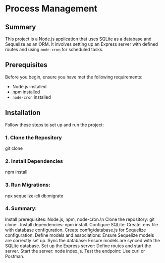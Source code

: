 
# Process Management

## Summary

This project is a Node.js application that uses SQLite as a database and Sequelize as an ORM. It involves setting up an Express server with defined routes and using `node-cron` for scheduled tasks.

## Prerequisites

Before you begin, ensure you have met the following requirements:
- Node.js installed
- npm installed
- `node-cron` installed

## Installation

Follow these steps to set up and run the project:

### 1. Clone the Repository
git clone <repository-url>

### 2. Install Dependencies
npm install

### 3. Run Migrations:
npx sequelize-cli db:migrate

### 4. Summary:
Install prerequisites: Node.js, npm, node-cron.\n
Clone the repository: git clone <repository-url>.
Install dependencies: npm install.
Configure SQLite:
Create .env file with database configuration.
Create config/database.js for Sequelize configuration.
Define models and associations: Ensure Sequelize models are correctly set up.
Sync the database: Ensure models are synced with the SQLite database.
Set up the Express server: Define routes and start the server.
Start the server: node index.js.
Test the endpoint: Use curl or Postman.





